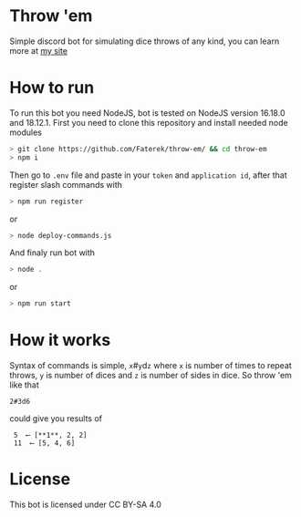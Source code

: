 # Throw 'em
Simple discord bot for simulating dice throws of any kind, you can learn more at [my site](https://fater.cf/project/dice-bot/)
# How to run
To run this bot you need NodeJS, bot is tested on NodeJS version 16.18.0 and 18.12.1.
First you need to clone this repository and install needed node modules

```sh
> git clone https://github.com/Faterek/throw-em/ && cd throw-em
> npm i
```

Then go to `.env` file and paste in your `token` and `application id`, after that register slash commands with

```sh
> npm run register
```

or

```sh
> node deploy-commands.js
```

And finaly run bot with

```sh
> node .
```

or

```sh
> npm run start
```

# How it works
Syntax of commands is simple, `x`#`y`d`z` where `x` is number of times to repeat throws, `y` is number of dices and `z` is number of sides in dice.
So throw 'em like that
```
2#3d6
```
could give you results of
```
 5  ⟵ [**1**, 2, 2]
 11  ⟵ [5, 4, 6]
```

# License
This bot is licensed under CC BY-SA 4.0